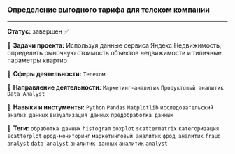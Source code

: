 ### Определение выгодного тарифа для телеком компании 

---

 **Статус:** завершен :white_check_mark:

:pushpin: **Задачи проекта:** Используя данные сервиса Яндекс.Недвижимость, определить рыночную стоимость объектов недвижимости и типичные параметры квартир 

:pushpin: **Сферы деятельности:** `Телеком`

:pushpin: **Направление деятельности:** `Маркетинг-аналитик` `Продуктовый аналитик` `Data Analyst`

:pushpin: **Навыки и инстументы:** `Python` `Pandas` `Matplotlib` `исследовательский анализ данных` `визуализация данных` `предобработка данных`

:pushpin: **Теги:** `обработка данных` `histogram` `boxplot` `scattermatrix` `категоризация` `scatterplot`  `фрод-мониторинг` `маркетинговый аналитик` `фрод аналитик` `fraud analyst` `data analyst` `аналитик данных` `аналитик` `analyst`

